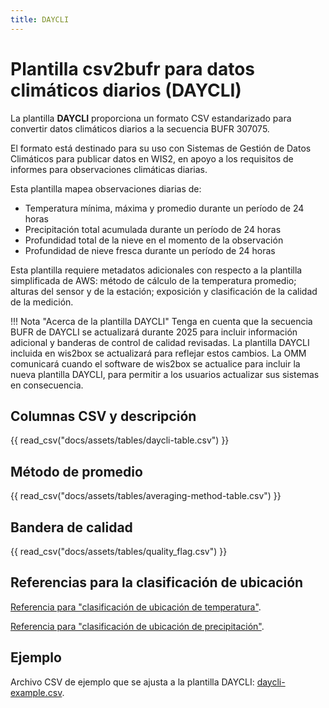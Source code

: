 ```yaml
---
title: DAYCLI
---
```


# Plantilla csv2bufr para datos climáticos diarios (DAYCLI)

La plantilla **DAYCLI** proporciona un formato CSV estandarizado para convertir datos climáticos diarios a la secuencia BUFR 307075.

El formato está destinado para su uso con Sistemas de Gestión de Datos Climáticos para publicar datos en WIS2, en apoyo a los requisitos de informes para observaciones climáticas diarias.

Esta plantilla mapea observaciones diarias de:

 - Temperatura mínima, máxima y promedio durante un período de 24 horas
 - Precipitación total acumulada durante un período de 24 horas
 - Profundidad total de la nieve en el momento de la observación
 - Profundidad de nieve fresca durante un período de 24 horas

Esta plantilla requiere metadatos adicionales con respecto a la plantilla simplificada de AWS: método de cálculo de la temperatura promedio; alturas del sensor y de la estación; exposición y clasificación de la calidad de la medición.

!!! Nota "Acerca de la plantilla DAYCLI"
    Tenga en cuenta que la secuencia BUFR de DAYCLI se actualizará durante 2025 para incluir información adicional y banderas de control de calidad revisadas. La plantilla DAYCLI incluida en wis2box se actualizará para reflejar estos cambios. La OMM comunicará cuando el software de wis2box se actualice para incluir la nueva plantilla DAYCLI, para permitir a los usuarios actualizar sus sistemas en consecuencia.

## Columnas CSV y descripción

{{ read_csv("docs/assets/tables/daycli-table.csv") }}

## Método de promedio

{{ read_csv("docs/assets/tables/averaging-method-table.csv") }}

## Bandera de calidad

{{ read_csv("docs/assets/tables/quality_flag.csv") }}

## Referencias para la clasificación de ubicación

[Referencia para "clasificación de ubicación de temperatura"](https://library.wmo.int/idviewer/35625/839).

[Referencia para "clasificación de ubicación de precipitación"](https://library.wmo.int/idviewer/35625/840).

## Ejemplo

Archivo CSV de ejemplo que se ajusta a la plantilla DAYCLI: [daycli-example.csv](/sample-data/daycli-example.csv).